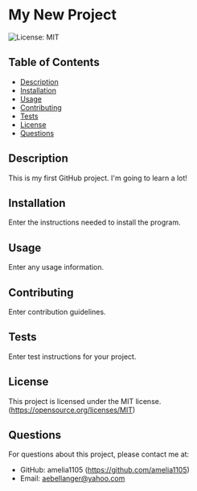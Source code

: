# My New Project

![License: MIT](https://img.shields.io/badge/License-MIT-yellow.svg)

## Table of Contents
- [Description](#description)
- [Installation](#installation)
- [Usage](#usage)
- [Contributing](#contributing)
- [Tests](#tests)
- [License](#license)
- [Questions](#questions)

## Description
This is my first GitHub project. I'm going to learn a lot!
  
## Installation
Enter the instructions needed to install the program.
  
## Usage
Enter any usage information.
  
## Contributing
Enter contribution guidelines.
  
## Tests
Enter test instructions for your project.
  
## License
This project is licensed under the MIT license.
(https://opensource.org/licenses/MIT)
  
## Questions
For questions about this project, please contact me at:
- GitHub: amelia1105 (https://github.com/amelia1105)
- Email: aebellanger@yahoo.com
